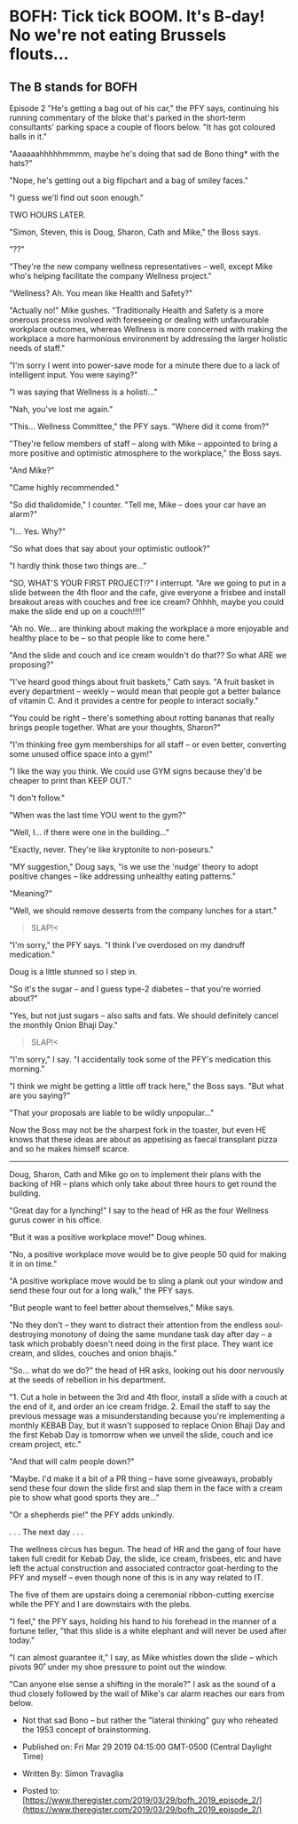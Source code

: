 # BOFH: Tick tick BOOM. It's B-day! No we're not eating Brussels flouts...

## The B stands for BOFH

Episode 2  "He's getting a bag out of his car," the PFY says, continuing his running commentary of the bloke that's parked in the short-term consultants' parking space a couple of floors below. "It has got coloured balls in it."

"Aaaaaahhhhhmmmm, maybe he's doing that sad de Bono thing* with the hats?"

"Nope, he's getting out a big flipchart and a bag of smiley faces."

"I guess we'll find out soon enough."

TWO HOURS LATER.

"Simon, Steven, this is Doug, Sharon, Cath and Mike," the Boss says.

"??"

"They're the new company wellness representatives – well, except Mike who's helping facilitate the company Wellness project."

"Wellness? Ah. You mean like Health and Safety?"

"Actually no!" Mike gushes. "Traditionally Health and Safety is a more onerous process involved with foreseeing or dealing with unfavourable workplace outcomes, whereas Wellness is more concerned with making the workplace a more harmonious environment by addressing the larger holistic needs of staff."

"I'm sorry I went into power-save mode for a minute there due to a lack of intelligent input. You were saying?"

"I was saying that Wellness is a holisti..."

"Nah, you've lost me again."

"This... Wellness Committee," the PFY says. "Where did it come from?"

"They're fellow members of staff – along with Mike – appointed to bring a more positive and optimistic atmosphere to the workplace," the Boss says.

"And Mike?"

"Came highly recommended."

"So did thalidomide," I counter. "Tell me, Mike – does your car have an alarm?"

"I... Yes. Why?"

"So what does that say about your optimistic outlook?"

"I hardly think those two things are..."

"SO, WHAT'S YOUR FIRST PROJECT!?" I interrupt. "Are we going to put in a slide between the 4th floor and the cafe, give everyone a frisbee and install breakout areas with couches and free ice cream? Ohhhh, maybe you could make the slide end up on a couch!!!!"

"Ah no. We... are thinking about making the workplace a more enjoyable and healthy place to be – so that people like to come here."

"And the slide and couch and ice cream wouldn't do that?? So what ARE we proposing?"

"I've heard good things about fruit baskets," Cath says. "A fruit basket in every department – weekly – would mean that people got a better balance of vitamin C. And it provides a centre for people to interact socially."

"You could be right – there's something about rotting bananas that really brings people together. What are your thoughts, Sharon?"

"I'm thinking free gym memberships for all staff – or even better, converting some unused office space into a gym!"

"I like the way you think. We could use GYM signs because they'd be cheaper to print than KEEP OUT."

"I don't follow."

"When was the last time YOU went to the gym?"

"Well, I... if there were one in the building..."

"Exactly, never. They're like kryptonite to non-poseurs."

"MY suggestion," Doug says, "is we use the 'nudge' theory to adopt positive changes – like addressing unhealthy eating patterns."

"Meaning?"

"Well, we should remove desserts from the company lunches for a start."

>SLAP!<

"I'm sorry," the PFY says. "I think I've overdosed on my dandruff medication."

Doug is a little stunned so I step in.

"So it's the sugar – and I guess type-2 diabetes – that you're worried about?"

"Yes, but not just sugars – also salts and fats. We should definitely cancel the monthly Onion Bhaji Day."

>SLAP!<

"I'm sorry," I say. "I accidentally took some of the PFY's medication this morning."

"I think we might be getting a little off track here," the Boss says. "But what are you saying?"

"That your proposals are liable to be wildly unpopular..."

Now the Boss may not be the sharpest fork in the toaster, but even HE knows that these ideas are about as appetising as faecal transplant pizza and so he makes himself scarce.

***

Doug, Sharon, Cath and Mike go on to implement their plans with the backing of HR – plans which only take about three hours to get round the building.

"Great day for a lynching!" I say to the head of HR as the four Wellness gurus cower in his office.

"But it was a positive workplace move!" Doug whines.

"No, a positive workplace move would be to give people 50 quid for making it in on time."

"A positive workplace move would be to sling a plank out your window and send these four out for a long walk," the PFY says.

"But people want to feel better about themselves," Mike says.

"No they don't – they want to distract their attention from the endless soul-destroying monotony of doing the same mundane task day after day – a task which probably doesn't need doing in the first place. They want ice cream, and slides, couches and onion bhajis."

"So... what do we do?" the head of HR asks, looking out his door nervously at the seeds of rebellion in his department.

"1. Cut a hole in between the 3rd and 4th floor, install a slide with a couch at the end of it, and order an ice cream fridge. 2. Email the staff to say the previous message was a misunderstanding because you're implementing a monthly KEBAB Day, but it wasn't supposed to replace Onion Bhaji Day and the first Kebab Day is tomorrow when we unveil the slide, couch and ice cream project, etc."

"And that will calm people down?"

"Maybe. I'd make it a bit of a PR thing – have some giveaways, probably send these four down the slide first and slap them in the face with a cream pie to show what good sports they are..."

"Or a shepherds pie!" the PFY adds unkindly.

. . . The next day . . .

The wellness circus has begun. The head of HR and the gang of four have taken full credit for Kebab Day, the slide, ice cream, frisbees, etc and have left the actual construction and associated contractor goat-herding to the PFY and myself – even though none of this is in any way related to IT.

The five of them are upstairs doing a ceremonial ribbon-cutting exercise while the PFY and I are downstairs with the plebs.

"I feel," the PFY says, holding his hand to his forehead in the manner of a fortune teller, "that this slide is a white elephant and will never be used after today."

"I can almost guarantee it," I say, as Mike whistles down the slide – which pivots 90˚ under my shoe pressure to point out the window.

"Can anyone else sense a shifting in the morale?" I ask as the sound of a thud closely followed by the wail of Mike's car alarm reaches our ears from below.

* Not that sad Bono – but rather the "lateral thinking" guy who reheated the 1953 concept of brainstorming.



- Published on: Fri Mar 29 2019 04:15:00 GMT-0500 (Central Daylight Time)

- Written By: Simon Travaglia

- Posted to: [https://www.theregister.com/2019/03/29/bofh_2019_episode_2/](https://www.theregister.com/2019/03/29/bofh_2019_episode_2/)